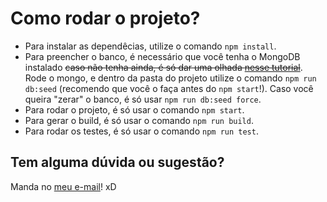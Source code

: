 # Como rodar o projeto?

- Para instalar as dependêcias, utilize o comando `npm install`.
- Para preencher o banco, é necessário que você tenha o MongoDB instalado ~~caso não tenha ainda, é só dar uma olhada [nesse tutorial](https://medium.com/@NetoVieiraLeo/instalando-e-configurando-o-mongodb-no-windows-b1d4e1e58911)~~. Rode o mongo, e dentro da pasta do projeto utilize o comando `npm run db:seed` (recomendo que você o faça antes do `npm start`!). Caso você queira "zerar" o banco, é só usar `npm run db:seed force`.
- Para rodar o projeto, é só usar o comando `npm start`.
- Para gerar o build, é só usar o comando `npm run build`.
- Para rodar os testes, é só usar o comando `npm run test`.

## Tem alguma dúvida ou sugestão?

Manda no [meu e-mail](mailto:wrickee@gmail.com)! xD
